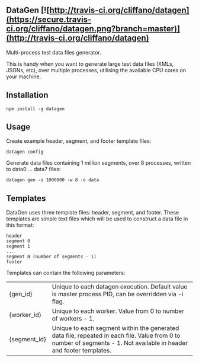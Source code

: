 DataGen [![http://travis-ci.org/cliffano/datagen](https://secure.travis-ci.org/cliffano/datagen.png?branch=master)](http://travis-ci.org/cliffano/datagen)
-------

Multi-process test data files generator.

This is handy when you want to generate large test data files (XMLs, JSONs, etc), over multiple processes, utilising the available CPU cores on your machine.

Installation
------------

    npm install -g datagen 

Usage
-----

Create example header, segment, and footer template files:

    datagen config

Generate data files containing 1 million segments, over 8 processes, written to data0 ... data7 files:

    datagen gen -s 1000000 -w 8 -o data

Templates
---------

DataGen uses three template files: header, segment, and footer. These templates are simple text files which will be used to construct a data file in this format:

    header
    segment 0
    segment 1
    ...
    segment N (number of segments - 1)
    footer

Templates can contain the following parameters:

<table>
<tr><td>{gen_id}</td><td>Unique to each datagen execution. Default value is master process PID, can be overridden via -i flag.</td></tr>
<tr><td>{worker_id}</td><td>Unique to each worker. Value from 0 to number of workers - 1.</td></tr>
<tr><td>{segment_id}</td><td>Unique to each segment within the generated data file, repeated in each file. Value from 0 to number of segments - 1. Not available in header and footer templates.</td></tr>
</table>